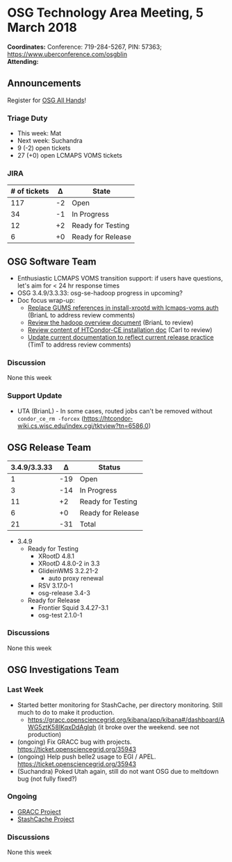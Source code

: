 # OSG Technology Area Meeting,  5 March 2018

**Coordinates:** Conference: 719-284-5267, PIN: 57363; <https://www.uberconference.com/osgblin>  
**Attending:**  


## Announcements

Register for [OSG All Hands](https://opensciencegrid.github.io/all-hands/2018/)!  


### Triage Duty

-   This week: Mat
-   Next week: Suchandra
-   9 (-2) open tickets
-   27 (+0) open LCMAPS VOMS tickets


### JIRA

| # of tickets | &Delta; | State             |
|------------ |------- |----------------- |
| 117          | -2      | Open              |
| 34           | -1      | In Progress       |
| 12           | +2      | Ready for Testing |
| 6            | +0      | Ready for Release |


## OSG Software Team

-   Enthusiastic LCMAPS VOMS transition support: if users have questions, let's aim for < 24 hr response times
-   OSG 3.4.9/3.3.33: osg-se-hadoop progress in upcoming?
-   Doc focus wrap-up:  
    -   [Replace GUMS references in install-xrootd with lcmaps-voms auth](https://github.com/opensciencegrid/docs/pull/320) (BrianL to address review comments)
    -   [Review the hadoop overview document](https://github.com/opensciencegrid/docs/pull/325) (BrianL to review)
    -   [Review content of HTCondor-CE installation doc](https://github.com/opensciencegrid/docs/pull/326) (Carl to review)
    -   [Update current documentation to reflect current release practice](https://github.com/opensciencegrid/technology/pull/443) (TimT to address review comments)


### Discussion

None this week  


### Support Update

-   UTA (BrianL) - In some cases, routed jobs can't be removed without `condor_ce_rm -forcex` (<https://htcondor-wiki.cs.wisc.edu/index.cgi/tktview?tn=6586,0>)


## OSG Release Team

| 3.4.9/3.3.33 | &Delta; | Status            |
|------------ |------- |----------------- |
| 1            | -19     | Open              |
| 3            | -14     | In Progress       |
| 11           | +2      | Ready for Testing |
| 6            | +0      | Ready for Release |
| 21           | -31     | Total             |

-   3.4.9  
    -   Ready for Testing  
        -   XRootD 4.8.1
        -   XRootD 4.8.0-2 in 3.3
        -   GlideinWMS 3.2.21-2
            - auto proxy renewal
        -   RSV 3.17.0-1
        -   osg-release 3.4-3
    -   Ready for Release  
        -   Frontier Squid 3.4.27-3.1
        -   osg-test 2.1.0-1


### Discussions

None this week  


## OSG Investigations Team


### Last Week

-   Started better monitoring for StashCache, per directory monitoring.  Still much to do to make it production.  
    -   <https://gracc.opensciencegrid.org/kibana/app/kibana#/dashboard/AWG5ztK58IKqxDdAglqh> (it broke over the weekend.  see not production)
-   (ongoing) Fix GRACC bug with projects. <https://ticket.opensciencegrid.org/35943>
-   (ongoing) Help push belle2 usage to EGI / APEL.  <https://ticket.opensciencegrid.org/35943>
-   (Suchandra) Poked Utah again, still do not want OSG due to meltdown bug (not fully fixed?)


### Ongoing

-   [GRACC Project](https://jira.opensciencegrid.org/projects/GRACC/)
-   [StashCache Project](https://opensciencegrid.github.io/StashCache/)


### Discussions

None this week
